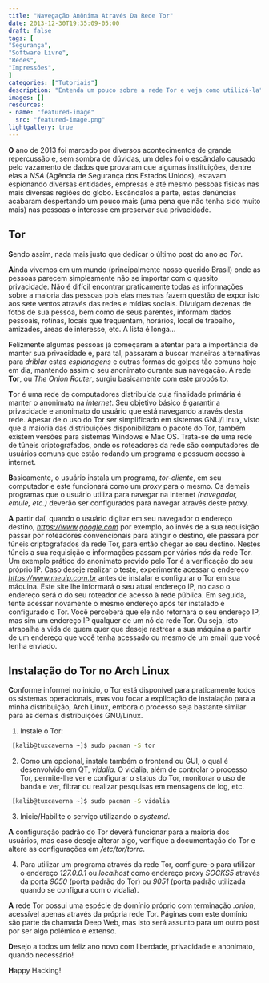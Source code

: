 ```yaml
---
title: "Navegação Anônima Através Da Rede Tor"
date: 2013-12-30T19:35:09-05:00
draft: false
tags: [
"Segurança",
"Software Livre",
"Redes",
"Impressões",
]
categories: ["Tutoriais"]
description: "Entenda um pouco sobre a rede Tor e veja como utilizá-la"
images: []
resources:
- name: "featured-image"
  src: "featured-image.png"
lightgallery: true
---
```

**O** ano de 2013 foi marcado por diversos acontecimentos de grande repercussão e, sem sombra de dúvidas, um deles foi o escândalo causado pelo vazamento de dados que provaram que algumas instituições, dentre elas a *NSA* (Agência de Segurança dos Estados Unidos), estavam espionando diversas entidades, empresas e até mesmo pessoas físicas nas mais diversas regiões do globo. Escândalos a parte, estas denúncias acabaram despertando um pouco mais (uma pena que não tenha sido muito mais) nas pessoas o interesse em preservar sua privacidade.

<!--more-->

## Tor

**S**endo assim, nada mais justo que dedicar o último post do ano ao *Tor*.

**A**inda vivemos em um mundo (principalmente nosso querido Brasil) onde as pessoas parecem simplesmente não se importar com o quesito privacidade. Não é difícil encontrar praticamente todas as informações sobre a maioria das pessoas pois elas mesmas fazem questão de expor isto aos sete ventos através das redes e mídias sociais. Divulgam dezenas de fotos de sua pessoa, bem como de seus parentes, informam dados pessoais, rotinas, locais que frequentam, horários, local de trabalho, amizades, áreas de interesse, etc. A lista é longa...

**F**elizmente algumas pessoas já começaram a atentar para a importância de manter sua privacidade e, para tal, passaram a buscar maneiras alternativas para *driblar* estas *espionagens* e outras formas de golpes tão comuns hoje em dia, mantendo assim o seu anonimato durante sua navegação. A rede **Tor**, ou *The Onion Router*, surgiu basicamente com este propósito.

**T**or é uma rede de computadores distribuída cuja finalidade primária é manter o anonimato na *internet*. Seu objetivo básico é garantir a privacidade e anonimato do usuário que está navegando através desta rede. Apesar de o uso do Tor ser simplificado em sistemas GNU/Linux, visto que a maioria das distribuições disponibilizam o pacote do Tor, também existem versões para sistemas Windows e Mac OS. Trata-se de uma rede de túneis criptografados, onde os roteadores da rede são computadores de usuários comuns que estão rodando um programa e possuem acesso à internet.

**B**asicamente, o usuário instala um programa, *tor-cliente*, em seu computador e este funcionará como um *proxy* para o mesmo. Os demais programas que o usuário utiliza para navegar na internet *(navegador, emule, etc.)* deverão ser configurados para navegar através deste proxy.

**A** partir daí, quando o usuário digitar em seu navegador o endereço destino, *https://www.google.com* por exemplo, ao invés de a sua requisição passar por roteadores convencionais para atingir o destino, ele passará por túneis criptografados da rede Tor, para então chegar ao seu destino. Nestes túneis a sua requisição e informações passam por vários *nós* da rede Tor. Um exemplo prático do anonimato provido pelo Tor é a verificação do seu próprio IP. Caso deseje realizar o teste, experimente acessar o endereço *https://www.meuip.com.br* antes de instalar e configurar o Tor em sua máquina. Este site lhe informará o seu atual endereço IP, no caso o endereço será o do seu roteador de acesso à rede pública. Em seguida, tente acessar novamente o mesmo endereço após ter instalado e configurado o Tor. Você perceberá que ele não retornará o seu endereço IP, mas sim um endereço IP qualquer de um nó da rede Tor. Ou seja, isto atrapalha a vida de quem quer que deseje rastrear a sua máquina a partir de um endereço que você tenha acessado ou mesmo de um email que você tenha enviado.

## Instalação do Tor no Arch Linux

**C**onforme informei no início, o Tor está disponível para praticamente todos os sistemas operacionais, mas vou focar a explicação de instalação para a minha distribuição, Arch Linux, embora o processo seja bastante similar para as demais distribuições GNU/Linux.

1. Instale o Tor:

```bash
 [kalib@tuxcaverna ~]$ sudo pacman -S tor
```

2. Como um opcional, instale também o frontend ou GUI, o qual é desenvolvido em QT, *vidalia*. O vidalia, além de controlar o processo Tor, permite-lhe ver e configurar o status do Tor, monitorar o uso de banda e ver, filtrar ou realizar pesquisas em mensagens de log, etc.

```bash
 [kalib@tuxcaverna ~]$ sudo pacman -S vidalia
```

3. Inicie/Habilite o serviço utilizando o *systemd*.

**A** configuração padrão do Tor deverá funcionar para a maioria dos usuários, mas caso deseje alterar algo, verifique a documentação do Tor e altere as configurações em */etc/tor/torrc*.

4. Para utilizar um programa através da rede Tor, configure-o para utilizar o endereço *127.0.0.1* ou *localhost* como endereço proxy *SOCKS5* através da porta *9050* (porta padrão do Tor) ou *9051* (porta padrão utilizada quando se configura com o vidalia).

**A** rede Tor possui uma espécie de domínio próprio com terminação *.onion*, acessível apenas através da própria rede Tor. Páginas com este domínio são parte da chamada Deep Web, mas isto será assunto para um outro post por ser algo polêmico e extenso.

**D**esejo a todos um feliz ano novo com liberdade, privacidade e anonimato, quando necessário!

**H**appy Hacking!

